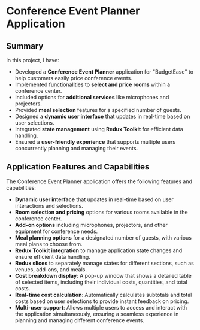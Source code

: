 # Conference Event Planner Application

## Summary
In this project, I have:

- Developed a **Conference Event Planner** application for "BudgetEase" to help customers easily price conference events.
- Implemented functionalities to **select and price rooms** within a conference center.
- Included options for **additional services** like microphones and projectors.
- Provided **meal selection** features for a specified number of guests.
- Designed a **dynamic user interface** that updates in real-time based on user selections.
- Integrated **state management** using **Redux Toolkit** for efficient data handling.
- Ensured a **user-friendly experience** that supports multiple users concurrently planning and managing their events.

## Application Features and Capabilities

The Conference Event Planner application offers the following features and capabilities:

- **Dynamic user interface** that updates in real-time based on user interactions and selections.
- **Room selection and pricing** options for various rooms available in the conference center.
- **Add-on options** including microphones, projectors, and other equipment for conference needs.
- **Meal planning options** for a designated number of guests, with various meal plans to choose from.
- **Redux Toolkit integration** to manage application state changes and ensure efficient data handling.
- **Redux slices** to separately manage states for different sections, such as venues, add-ons, and meals.
- **Cost breakdown display**: A pop-up window that shows a detailed table of selected items, including their individual costs, quantities, and total costs.
- **Real-time cost calculation**: Automatically calculates subtotals and total costs based on user selections to provide instant feedback on pricing.
- **Multi-user support**: Allows multiple users to access and interact with the application simultaneously, ensuring a seamless experience in planning and managing different conference events.
